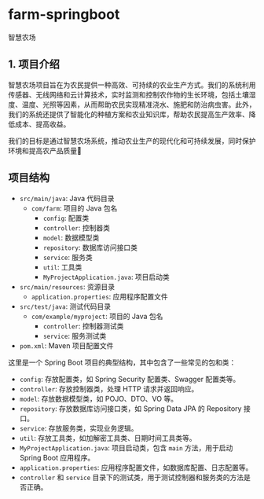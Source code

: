 # farm-springboot
 智慧农场

## 1. 项目介绍

智慧农场项目旨在为农民提供一种高效、可持续的农业生产方式。我们的系统利用传感器、无线网络和云计算技术，实时监测和控制农作物的生长环境，包括土壤湿度、温度、光照等因素，从而帮助农民实现精准浇水、施肥和防治病虫害。此外，我们的系统还提供了智能化的种植方案和农业知识库，帮助农民提高生产效率、降低成本、提高收益。

我们的目标是通过智慧农场系统，推动农业生产的现代化和可持续发展，同时保护环境和提高农产品质量🐳


## 项目结构
- `src/main/java`: Java 代码目录
    - `com/farm`: 项目的 Java 包名
        - `config`: 配置类
        - `controller`: 控制器类
        - `model`: 数据模型类
        - `repository`: 数据库访问接口类
        - `service`: 服务类
        - `util`: 工具类
        - `MyProjectApplication.java`: 项目启动类
- `src/main/resources`: 资源目录
    - `application.properties`: 应用程序配置文件
- `src/test/java`: 测试代码目录
    - `com/example/myproject`: 项目的 Java 包名
        - `controller`: 控制器测试类
        - `service`: 服务测试类
- `pom.xml`: Maven 项目配置文件

这里是一个 Spring Boot 项目的典型结构，其中包含了一些常见的包和类：

- `config`: 存放配置类，如 Spring Security 配置类、Swagger 配置类等。
- `controller`: 存放控制器类，处理 HTTP 请求并返回响应。
- `model`: 存放数据模型类，如 POJO、DTO、VO 等。
- `repository`: 存放数据库访问接口类，如 Spring Data JPA 的 Repository 接口。
- `service`: 存放服务类，实现业务逻辑。
- `util`: 存放工具类，如加解密工具类、日期时间工具类等。
- `MyProjectApplication.java`: 项目启动类，包含 `main` 方法，用于启动 Spring Boot 应用程序。
- `application.properties`: 应用程序配置文件，如数据库配置、日志配置等。
- `controller` 和 `service` 目录下的测试类，用于测试控制器和服务类的方法是否正确。